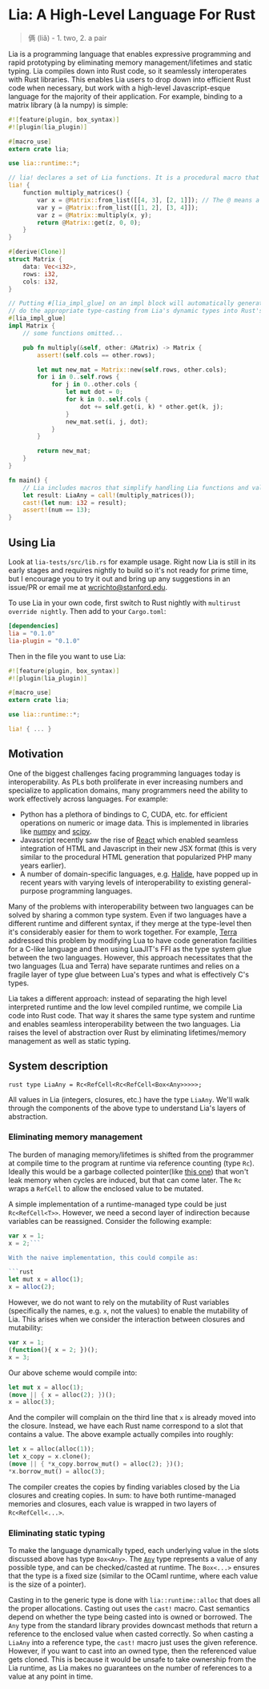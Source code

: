 # Lia: A High-Level Language For Rust

> 俩 (liǎ) - 1. two, 2. a pair

Lia is a programming language that enables expressive programming and rapid prototyping by eliminating memory management/lifetimes and static typing. Lia compiles down into Rust code, so it seamlessly interoperates with Rust libraries. This enables Lia users to drop down into efficient Rust code when necessary, but work with a high-level Javascript-esque language for the majority of their application. For example, binding to a matrix library (à la numpy) is simple:

```rust
#![feature(plugin, box_syntax)]
#![plugin(lia_plugin)]

#[macro_use]
extern crate lia;

use lia::runtime::*;

// lia! declares a set of Lia functions. It is a procedural macro that compiles Lia into Rust.
lia! {
    function multiply_matrices() {
        var x = @Matrix::from_list([[4, 3], [2, 1]]); // The @ means a foreign (Rust) function
        var y = @Matrix::from_list([[1, 2], [3, 4]]);
        var z = @Matrix::multiply(x, y);
        return @Matrix::get(z, 0, 0);
    }
}

#[derive(Clone)]
struct Matrix {
    data: Vec<i32>,
    rows: i32,
    cols: i32,
}

// Putting #[lia_impl_glue] on an impl block will automatically generate functions that
// do the appropriate type-casting from Lia's dynamic types into Rust's static types.
#[lia_impl_glue]
impl Matrix {
    // some functions omitted...

    pub fn multiply(&self, other: &Matrix) -> Matrix {
        assert!(self.cols == other.rows);

        let mut new_mat = Matrix::new(self.rows, other.cols);
        for i in 0..self.rows {
            for j in 0..other.cols {
                let mut dot = 0;
                for k in 0..self.cols {
                    dot += self.get(i, k) * other.get(k, j);
                }
                new_mat.set(i, j, dot);
            }
        }

        return new_mat;
    }
}

fn main() {
    // Lia includes macros that simplify handling Lia functions and values in Rust.
    let result: LiaAny = call!(multiply_matrices());
    cast!(let num: i32 = result);
    assert!(num == 13);
}
```

## Using Lia

Look at `lia-tests/src/lib.rs` for example usage. Right now Lia is still in its early stages and requires nightly to build so it's not ready for prime time, but I encourage you to try it out and bring up any suggestions in an issue/PR or email me at [wcrichto@stanford.edu](mailto:wcrichto@stanford.edu).

To use Lia in your own code, first switch to Rust nightly with `multirust override nightly`. Then add to your `Cargo.toml`:

```toml
[dependencies]
lia = "0.1.0"
lia-plugin = "0.1.0"
```

Then in the file you want to use Lia:

```rust
#![feature(plugin, box_syntax)]
#![plugin(lia_plugin)]

#[macro_use]
extern crate lia;

use lia::runtime::*;

lia! { ... }
```

## Motivation

One of the biggest challenges facing programming languages today is interoperability. As PLs both proliferate in ever increasing numbers and specialize to application domains, many programmers need the ability to work effectively across languages. For example:

* Python has a plethora of bindings to C, CUDA, etc. for efficient operations on numeric or image data. This is implemented in libraries like [numpy](http://www.numpy.org/) and [scipy](http://www.scipy.org/).
* Javascript recently saw the rise of [React](http://reactjs.org/) which enabled seamless integration of HTML and Javascript in their new JSX format (this is very similar to the procedural HTML generation that popularized PHP many years earlier).
* A number of domain-specific languages, e.g. [Halide](http://halide-lang.org/), have popped up in recent years with varying levels of interoperability to existing general-purpose programming languages.

Many of the problems with interoperability between two languages can be solved by sharing a common type system. Even if two languages have a different runtime and different syntax, if they merge at the type-level then it's considerably easier for them to work together. For example, [Terra](http://terralang.org) addressed this problem by modifying Lua to have code generation facilities for a C-like language and then using LuaJIT's FFI as the type system glue between the two languages. However, this approach necessitates that the two languages (Lua and Terra) have separate runtimes and relies on a fragile layer of type glue between Lua's types and what is effectively C's types.

Lia takes a different approach: instead of separating the high level interpreted runtime and the low level compiled runtime, we compile Lia code into Rust code. That way it shares the same type system and runtime and enables seamless interoperability between the two languages. Lia raises the level of abstraction over Rust by eliminating lifetimes/memory management as well as static typing.

## System description

```rust type LiaAny = Rc<RefCell<Rc<RefCell<Box<Any>>>>>;```

All values in Lia (integers, closures, etc.) have the type `LiaAny`. We'll walk through the components of the above type to understand Lia's layers of abstraction.

### Eliminating memory management

The burden of managing memory/lifetimes is shifted from the programmer at compile time to the program at runtime via reference counting (type `Rc`). Ideally this would be a garbage collected pointer(like [this one](https://github.com/Manishearth/rust-gc)) that won't leak memory when cycles are induced, but that can come later. The `Rc` wraps a `RefCell` to allow the enclosed value to be mutated.

A simple implementation of a runtime-managed type could be just `Rc<RefCell<T>>`. However, we need a second layer of indirection because variables can be reassigned. Consider the following example:

```javascript
var x = 1;
x = 2;```

With the naive implementation, this could compile as:

```rust
let mut x = alloc(1);
x = alloc(2);
```

However, we do not want to rely on the mutability of Rust variables (specifically the names, e.g. `x`, not the values) to enable the mutability of Lia. This arises when we consider the interaction between closures and mutability:

```javascript
var x = 1;
(function(){ x = 2; })();
x = 3;
```

Our above scheme would compile into:

```rust
let mut x = alloc(1);
(move || { x = alloc(2); })();
x = alloc(3);
```

And the compiler will complain on the third line that `x` is already moved into the closure. Instead, we have each Rust name correspond to a slot that contains a value. The above example actually compiles into roughly:

```rust
let x = alloc(alloc(1));
let x_copy = x.clone();
(move || { *x_copy.borrow_mut() = alloc(2); })();
*x.borrow_mut() = alloc(3);
```

The compiler creates the copies by finding variables closed by the Lia closures and creating copies. In sum: to have both runtime-managed memories and closures, each value is wrapped in two layers of `Rc<RefCell<...>`.

### Eliminating static typing

To make the language dynamically typed, each underlying value in the slots discussed above has type `Box<Any>`. The [`Any`](http://doc.rust-lang.org/stable/std/any/index.html) type represents a value of any possible type, and can be checked/casted at runtime. The `Box<...>` ensures that the type is a fixed size (similar to the OCaml runtime, where each value is the size of a pointer).

Casting in to the generic type is done with `lia::runtime::alloc` that does all the proper allocations. Casting out uses the `cast!` macro. Cast semantics depend on whether the type being casted into is owned or borrowed. The `Any` type from the standard library provides downcast methods that return a reference to the enclosed value when casted correctly. So when casting a `LiaAny` into a reference type, the `cast!` macro just uses the given reference. However, if you want to cast into an owned type, then the referenced value gets cloned. This is because it would be unsafe to take ownership from the Lia runtime, as Lia makes no guarantees on the number of references to a value at any point in time.